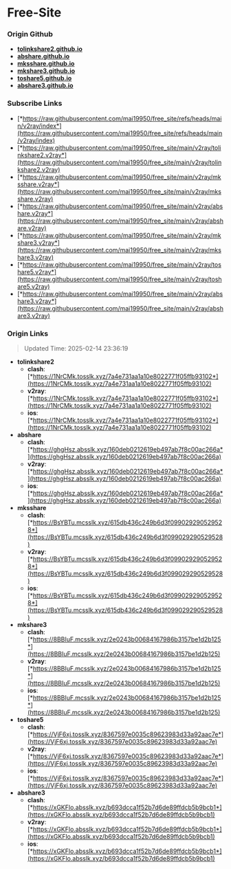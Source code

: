 # Free-Site

### Origin Github

- [**tolinkshare2.github.io**](https://github.com/tolinkshare2/tolinkshare2.github.io)
- [**abshare.github.io**](https://github.com/abshare/abshare.github.io)
- [**mksshare.github.io**](https://github.com/mksshare/mksshare.github.io)
- [**mkshare3.github.io**](https://github.com/mkshare3/mkshare3.github.io)
- [**toshare5.github.io**](https://github.com/toshare5/toshare5.github.io)
- [**abshare3.github.io**](https://github.com/abshare3/abshare3.github.io)

### Subscribe Links

- [*https://raw.githubusercontent.com/mai19950/free_site/refs/heads/main/v2ray/index*](https://raw.githubusercontent.com/mai19950/free_site/refs/heads/main/v2ray/index)
- [*https://raw.githubusercontent.com/mai19950/free_site/main/v2ray/tolinkshare2.v2ray*](https://raw.githubusercontent.com/mai19950/free_site/main/v2ray/tolinkshare2.v2ray)
- [*https://raw.githubusercontent.com/mai19950/free_site/main/v2ray/mksshare.v2ray*](https://raw.githubusercontent.com/mai19950/free_site/main/v2ray/mksshare.v2ray)
- [*https://raw.githubusercontent.com/mai19950/free_site/main/v2ray/abshare.v2ray*](https://raw.githubusercontent.com/mai19950/free_site/main/v2ray/abshare.v2ray)
- [*https://raw.githubusercontent.com/mai19950/free_site/main/v2ray/mkshare3.v2ray*](https://raw.githubusercontent.com/mai19950/free_site/main/v2ray/mkshare3.v2ray)
- [*https://raw.githubusercontent.com/mai19950/free_site/main/v2ray/toshare5.v2ray*](https://raw.githubusercontent.com/mai19950/free_site/main/v2ray/toshare5.v2ray)
- [*https://raw.githubusercontent.com/mai19950/free_site/main/v2ray/abshare3.v2ray*](https://raw.githubusercontent.com/mai19950/free_site/main/v2ray/abshare3.v2ray)

### Origin Links

> Updated Time: 2025-02-14 23:36:19

- **tolinkshare2**
  - **clash**: [*https://1NrCMk.tosslk.xyz/7a4e731aa1a10e8022771f05ffb93102*](https://1NrCMk.tosslk.xyz/7a4e731aa1a10e8022771f05ffb93102)
  - **v2ray**: [*https://1NrCMk.tosslk.xyz/7a4e731aa1a10e8022771f05ffb93102*](https://1NrCMk.tosslk.xyz/7a4e731aa1a10e8022771f05ffb93102)
  - **ios**: [*https://1NrCMk.tosslk.xyz/7a4e731aa1a10e8022771f05ffb93102*](https://1NrCMk.tosslk.xyz/7a4e731aa1a10e8022771f05ffb93102)
- **abshare**
  - **clash**: [*https://ghgHsz.absslk.xyz/160deb0212619eb497ab7f8c00ac266a*](https://ghgHsz.absslk.xyz/160deb0212619eb497ab7f8c00ac266a)
  - **v2ray**: [*https://ghgHsz.absslk.xyz/160deb0212619eb497ab7f8c00ac266a*](https://ghgHsz.absslk.xyz/160deb0212619eb497ab7f8c00ac266a)
  - **ios**: [*https://ghgHsz.absslk.xyz/160deb0212619eb497ab7f8c00ac266a*](https://ghgHsz.absslk.xyz/160deb0212619eb497ab7f8c00ac266a)
- **mksshare**
  - **clash**: [*https://BsYBTu.mcsslk.xyz/615db436c249b6d3f099029290529528*](https://BsYBTu.mcsslk.xyz/615db436c249b6d3f099029290529528)
  - **v2ray**: [*https://BsYBTu.mcsslk.xyz/615db436c249b6d3f099029290529528*](https://BsYBTu.mcsslk.xyz/615db436c249b6d3f099029290529528)
  - **ios**: [*https://BsYBTu.mcsslk.xyz/615db436c249b6d3f099029290529528*](https://BsYBTu.mcsslk.xyz/615db436c249b6d3f099029290529528)
- **mkshare3**
  - **clash**: [*https://8BBIuF.mcsslk.xyz/2e0243b00684167986b3157be1d2b125*](https://8BBIuF.mcsslk.xyz/2e0243b00684167986b3157be1d2b125)
  - **v2ray**: [*https://8BBIuF.mcsslk.xyz/2e0243b00684167986b3157be1d2b125*](https://8BBIuF.mcsslk.xyz/2e0243b00684167986b3157be1d2b125)
  - **ios**: [*https://8BBIuF.mcsslk.xyz/2e0243b00684167986b3157be1d2b125*](https://8BBIuF.mcsslk.xyz/2e0243b00684167986b3157be1d2b125)
- **toshare5**
  - **clash**: [*https://VjF6xj.tosslk.xyz/8367597e0035c89623983d33a92aac7e*](https://VjF6xj.tosslk.xyz/8367597e0035c89623983d33a92aac7e)
  - **v2ray**: [*https://VjF6xj.tosslk.xyz/8367597e0035c89623983d33a92aac7e*](https://VjF6xj.tosslk.xyz/8367597e0035c89623983d33a92aac7e)
  - **ios**: [*https://VjF6xj.tosslk.xyz/8367597e0035c89623983d33a92aac7e*](https://VjF6xj.tosslk.xyz/8367597e0035c89623983d33a92aac7e)
- **abshare3**
  - **clash**: [*https://xGKFlo.absslk.xyz/b693dcca1f52b7d6de89ffdcb5b9bcb1*](https://xGKFlo.absslk.xyz/b693dcca1f52b7d6de89ffdcb5b9bcb1)
  - **v2ray**: [*https://xGKFlo.absslk.xyz/b693dcca1f52b7d6de89ffdcb5b9bcb1*](https://xGKFlo.absslk.xyz/b693dcca1f52b7d6de89ffdcb5b9bcb1)
  - **ios**: [*https://xGKFlo.absslk.xyz/b693dcca1f52b7d6de89ffdcb5b9bcb1*](https://xGKFlo.absslk.xyz/b693dcca1f52b7d6de89ffdcb5b9bcb1)
